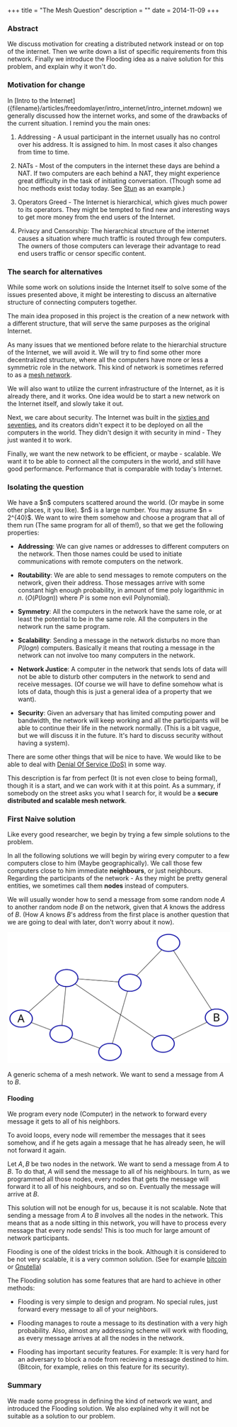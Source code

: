 +++
title = "The Mesh Question"
description = ""
date = 2014-11-09
+++


<h3>Abstract</h3>
We discuss motivation for creating a distributed network instead or on top of
the internet. Then we write down a list of specific requirements from this
network. Finally we introduce the Flooding idea as a naive solution for this
problem, and explain why it won't do.


<h3>Motivation for change</h3>
In [Intro to the Internet]({filename}/articles/freedomlayer/intro_internet/intro_internet.mdown)
we generally discussed how the internet works, and some of the drawbacks of the
current situation. I remind you the main ones: 

1.  Addressing - A usual participant in the internet usually has no control over his
    address. It is assigned to him. In most cases it also changes from time to
    time. 

2.  NATs - Most of the computers in the internet these days are behind a NAT.
    If two computers are each behind a NAT, they might experience great
    difficulty in the task of initiating conversation. (Though some ad hoc
    methods exist today today. See [Stun](http://en.wikipedia.org/wiki/STUN) as
    an example.)

3.  Operators Greed - The Internet is hierarchical, which gives much power to
    its operators. They might be tempted to find new and interesting ways to
    get more money from the end users of the Internet.

4.  Privacy and Censorship: The hierarchical structure of the internet causes a
    situation where much traffic is routed through few computers. The owners of
    those computers can leverage their advantage to read end users traffic or
    censor specific content.

<h3>The search for alternatives</h3>
While some work on solutions inside the Internet itself to solve some of the
issues presented above, it might be interesting to discuss an alternative
structure of connecting computers together.

The main idea proposed in this project is the creation of a new network with a
different structure, that will serve the same purposes as the original
Internet.

As many issues that we mentioned before relate to the hierarchial structure of
the Internet, we will avoid it. We will try to find some other more
decentralized structure, where all the computers have more or less a symmetric
role in the network. This kind of network is sometimes referred to as a [mesh
network](http://en.wikipedia.org/wiki/Mesh_networking).

We will also want to utilize the current infrastructure of the Internet, as it
is already there, and it works. One idea would be to start a new network on the
Internet itself, and slowly take it out.

Next, we care about security. The Internet was built in the [sixties and
seventies](http://en.wikipedia.org/wiki/Internet#History), and its creators
didn't expect it to be deployed on all the computers in the world. They didn't
design it with security in mind - They just wanted it to work.

Finally, we want the new network to be efficient, or maybe - scalable. We want
it to be able to connect all the computers in the world, and still have good
performance. Performance that is comparable with today's Internet.


<h3>Isolating the question</h3>
We have a $n$ computers scattered around the world. (Or maybe in some other
places, it you like). $n$ is a large number. You may assume $n = 
2^{40}$. We want to wire them somehow and choose a program that
all of them run (The same program for all of them!), so that we get the
following properties:

- **Addressing**: We can give names or addresses to different computers on
  the network. Then those names could be used to initiate communications with
  remote computers on the network.

- **Routability**: We are able to send messages to remote computers on the network,
  given their address. Those messages arrive with some constant high enough
  probability, in amount of time poly logarithmic in $n$. 
  ($O(P(log n))$ where $P$ is some non evil Polynomial).

- **Symmetry**: All the computers in the network have the same role, or at least
  the potential to be in the same role. All the computers in the network run
  the same program.

- **Scalability**: Sending a message in the network disturbs no more than $P(log
  n)$ computers. Basically it means that routing a message in the network can
  not involve too many computers in the network.

- **Network Justice**: A computer in the network that sends lots of data will not
  be able to disturb other computers in the network to send and receive
  messages. (Of course we will have to define somehow what is lots of data,
  though this is just a general idea of a property that we want).

- **Security**: Given an adversary that has limited computing power and
  bandwidth, the network will keep working and all the participants will be
  able to continue their life in the network normally. (This is a bit vague,
  but we will discuss it in the future. It's hard to discuss security without 
  having a system).

There are some other things that will be nice to have. We would like to be able
to deal with [Denial Of Service
(DoS)](http://en.wikipedia.org/wiki/Denial-of-service_attack) in some way.

This description is far from perfect (It is not even close to being formal),
though it is a start, and we can work with it at this point. 
As a summary, if somebody on the street asks you what I
search for, it would be a **secure distributed and scalable mesh network**.

<h3>First Naive solution</h3>
Like every good researcher, we begin by trying a few simple solutions to the problem.

In all the following solutions we will begin by wiring every computer to a few
computers close to him (Maybe geographically). We call those few computers
close to him immediate **neighbours**, or just neighbours. Regarding the
participants of the network - As they might be pretty general entities, we
sometimes call them **nodes** instead of computers.

We will usually wonder how to send a message from some random node $A$ to
another random node $B$ on the network, given that $A$ knows the address of
$B$. (How $A$ knows $B$'s address from the first place is another
question that we are going to deal with later, don't worry about it now).

![a_to_b](a_to_b.svg)

A generic schema of a mesh network. We want to send a message from $A$ to
$B$.

<h4>Flooding</h4>
We program every node (Computer) in the network to forward every message it
gets to all of his neighbors.

To avoid loops, every node will remember the messages that it sees somehow,
and if he gets again a message that he has already seen, he will not forward it
again.

Let $A,B$ be two nodes in the network. We want to send a message from
$A$ to $B$. To do that, $A$ will send the message to all of his
neighbours. In turn, as we programmed all those nodes, every nodes that
gets the message will forward it to all of his neighbours, and so on.
Eventually the message will arrive at $B$.

This solution will not be enough for us, because it is not scalable. Note that
sending a message from $A$ to $B$ involves all the nodes in the
network. This means that as a node sitting in this network, you will have
to process every message that every node sends! This is too much for large
amount of network participants.

Flooding is one of the oldest tricks in the book. Although it is considered to
be not very scalable, it is a very common solution. (See for example
[bitcoin](https://bitcoin.org/) or
[Gnutella](http://en.wikipedia.org/wiki/Gnutella))

The Flooding solution has some features that are hard to achieve in other
methods:

- Flooding is very simple to design and program. No special rules, just forward
  every message to all of your neighbors.

- Flooding manages to route a message to its destination with a very high
  probability. Also, almost any addressing scheme will work with flooding, as
  every message arrives at all the nodes in the network.

- Flooding has important security features. For example: It is very hard for an
  adversary to block a node from recieving a message destined to him. (Bitcoin,
  for example, relies on this feature for its security).

<h3>Summary</h3>
We made some progress in defining the kind of network we want, and introduced
the Flooding solution. We also explained why it will not be suitable as a
solution to our problem.

